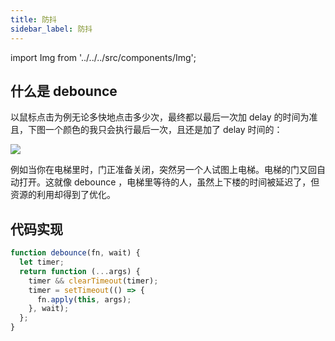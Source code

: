 ```yaml
---
title: 防抖
sidebar_label: 防抖
---
```


import Img from '../../../src/components/Img';

## 什么是 debounce

以鼠标点击为例无论多快地点击多少次，最终都以最后一次加 delay 的时间为准且，下图一个颜色的我只会执行最后一次，且还是加了 delay 时间的：

<Img align="center" src='https://cosmos-x.oss-cn-hangzhou.aliyuncs.com/9P2oyG.jpg'/>

例如当你在电梯里时，门正准备关闭，突然另一个人试图上电梯。电梯的门又回自动打开。这就像 debounce ，电梯里等待的人，虽然上下楼的时间被延迟了，但资源的利用却得到了优化。

## 代码实现

```js
function debounce(fn, wait) {
  let timer;
  return function (...args) {
    timer && clearTimeout(timer);
    timer = setTimeout(() => {
      fn.apply(this, args);
    }, wait);
  };
}
```
